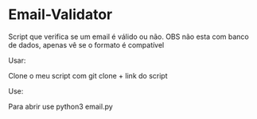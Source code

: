 # Email-Validator
Script que verifica se um email é válido ou não. OBS não esta com banco de dados, apenas vê se o formato é compatível 

Usar:

Clone o meu script com git clone + link do script

Use:

Para abrir use python3 email.py

